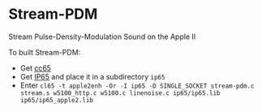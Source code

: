 # Stream-PDM
Stream Pulse-Density-Modulation Sound on the Apple II

To built Stream-PDM:
* Get [cc65](https://cc65.github.io/)
* Get [IP65](https://github.com/cc65/ip65/wiki) and place it in a subdirectory `ip65`
* Enter `cl65 -t apple2enh -Or -I ip65 -D SINGLE_SOCKET stream-pdm.c stream.s w5100_http.c w5100.c linenoise.c ip65/ip65.lib ip65/ip65_apple2.lib`

